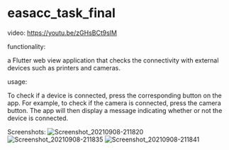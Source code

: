 # easacc_task_final

video: https://youtu.be/zGHsBCt9slM

functionality:

a Flutter web view application that checks the connectivity with external devices such as printers and cameras.


usage: 

To check if a device is connected, press the corresponding button on the app. For example, to check if the camera is connected, press the camera button. The app will then display a message indicating whether or not the device is connected.

Screenshots: ![Screenshot_20210908-211820]([https://user-images.githubusercontent.com/53402251/132884472-0b55477c-afc8-44bf-919a-377872f32d31.jpg](https://scontent.fcai10-1.fna.fbcdn.net/v/t1.15752-9/344756248_9737910336249609_7788085064104979993_n.jpg?_nc_cat=104&cb=99be929b-59f725be&ccb=1-7&_nc_sid=ae9488&_nc_ohc=HXZrxnMfKagAX98GJIP&_nc_ht=scontent.fcai10-1.fna&oh=03_AdQS5GIkNAWxruRrGFWlKkbhWsu-eNi_D798cQwASfMkww&oe=64A2E158))
![Screenshot_20210908-211835]([https://user-images.githubusercontent.com/53402251/132884484-81f41ffb-0ee3-4b75-baba-20376ee688cd.jpg](https://scontent.fcai10-1.fna.fbcdn.net/v/t1.15752-9/344777594_906205383804050_4575696427564074383_n.jpg?_nc_cat=104&cb=99be929b-59f725be&ccb=1-7&_nc_sid=ae9488&_nc_ohc=utkeVAj5HOsAX9FWU5U&_nc_ht=scontent.fcai10-1.fna&oh=03_AdQ_xGB6ZZFesEY1_LbwljTq8t7Y7_BKCK60jr3H0t0QIw&oe=64A2ED1B))
![Screenshot_20210908-211841]([https://user-images.githubusercontent.com/53402251/132884486-4de695b4-84ea-4129-b7c0-a0f09d2893e1.jpg](https://scontent.fcai10-1.fna.fbcdn.net/v/t1.15752-9/345019644_1183226832370155_2482192236875621531_n.jpg?_nc_cat=111&cb=99be929b-59f725be&ccb=1-7&_nc_sid=ae9488&_nc_ohc=rkC487H1XAgAX8pmdZx&_nc_ht=scontent.fcai10-1.fna&oh=03_AdQkbiTgbPJk3iuA1TQxEU7QbxEpcSvtXNYTCxarJbNueQ&oe=64A2D7C6))

